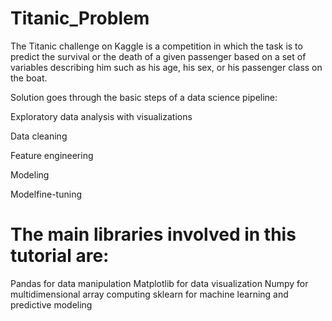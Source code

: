 # Titanic_Problem

The Titanic challenge on Kaggle is a competition in which the task is to predict the survival or the death of a given passenger based on a set of variables describing him such as his age, his sex, or his passenger class on the boat.

Solution goes through the basic steps of a data science pipeline:

Exploratory data analysis with visualizations

Data cleaning

Feature engineering

Modeling

Modelfine-tuning

# The main libraries involved in this tutorial are:

Pandas for data manipulation
Matplotlib for data visualization
Numpy for multidimensional array computing
sklearn for machine learning and predictive modeling
